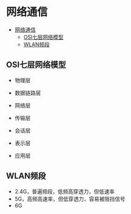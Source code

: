 # 网络通信

- [网络通信](#网络通信)
  - [OSI七层网络模型](#osi七层网络模型)
  - [WLAN频段](#wlan频段)

## OSI七层网络模型

- 物理层

- 数据链路层

- 网络层

- 传输层

- 会话层

- 表示层

- 应用层

## WLAN频段

- 2.4G，普遍频段，低频高穿透力，但低速率
- 5G，高频高速率，但低穿透力，容易被阻挡信号
- 6G
